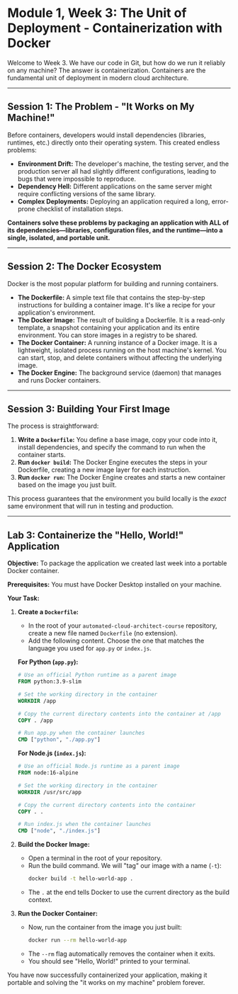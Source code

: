 # Module 1, Week 3: The Unit of Deployment - Containerization with Docker

Welcome to Week 3. We have our code in Git, but how do we run it reliably on any machine? The answer is containerization. Containers are the fundamental unit of deployment in modern cloud architecture.

---

## Session 1: The Problem - "It Works on My Machine!"

Before containers, developers would install dependencies (libraries, runtimes, etc.) directly onto their operating system. This created endless problems:

*   **Environment Drift:** The developer's machine, the testing server, and the production server all had slightly different configurations, leading to bugs that were impossible to reproduce.
*   **Dependency Hell:** Different applications on the same server might require conflicting versions of the same library.
*   **Complex Deployments:** Deploying an application required a long, error-prone checklist of installation steps.

**Containers solve these problems by packaging an application with ALL of its dependencies—libraries, configuration files, and the runtime—into a single, isolated, and portable unit.**

---

## Session 2: The Docker Ecosystem

Docker is the most popular platform for building and running containers.

*   **The Dockerfile:** A simple text file that contains the step-by-step instructions for building a container image. It's like a recipe for your application's environment.
*   **The Docker Image:** The result of building a Dockerfile. It is a read-only template, a snapshot containing your application and its entire environment. You can store images in a registry to be shared.
*   **The Docker Container:** A running instance of a Docker image. It is a lightweight, isolated process running on the host machine's kernel. You can start, stop, and delete containers without affecting the underlying image.
*   **The Docker Engine:** The background service (daemon) that manages and runs Docker containers.

---

## Session 3: Building Your First Image

The process is straightforward:

1.  **Write a `Dockerfile`:** You define a base image, copy your code into it, install dependencies, and specify the command to run when the container starts.
2.  **Run `docker build`:** The Docker Engine executes the steps in your Dockerfile, creating a new image layer for each instruction.
3.  **Run `docker run`:** The Docker Engine creates and starts a new container based on the image you just built.

This process guarantees that the environment you build locally is the *exact* same environment that will run in testing and production.

---

## Lab 3: Containerize the "Hello, World!" Application

**Objective:** To package the application we created last week into a portable Docker container.

**Prerequisites:** You must have Docker Desktop installed on your machine.

**Your Task:**

1.  **Create a `Dockerfile`:**
    *   In the root of your `automated-cloud-architect-course` repository, create a new file named `Dockerfile` (no extension).
    *   Add the following content. Choose the one that matches the language you used for `app.py` or `index.js`.

    **For Python (`app.py`):**
    ```dockerfile
    # Use an official Python runtime as a parent image
    FROM python:3.9-slim

    # Set the working directory in the container
    WORKDIR /app

    # Copy the current directory contents into the container at /app
    COPY . /app

    # Run app.py when the container launches
    CMD ["python", "./app.py"]
    ```

    **For Node.js (`index.js`):**
    ```dockerfile
    # Use an official Node.js runtime as a parent image
    FROM node:16-alpine

    # Set the working directory in the container
    WORKDIR /usr/src/app

    # Copy the current directory contents into the container
    COPY . .

    # Run index.js when the container launches
    CMD ["node", "./index.js"]
    ```

2.  **Build the Docker Image:**
    *   Open a terminal in the root of your repository.
    *   Run the build command. We will "tag" our image with a name (`-t`):
        ```bash
        docker build -t hello-world-app .
        ```
    *   The `.` at the end tells Docker to use the current directory as the build context.

3.  **Run the Docker Container:**
    *   Now, run the container from the image you just built:
        ```bash
        docker run --rm hello-world-app
        ```
    *   The `--rm` flag automatically removes the container when it exits.
    *   You should see "Hello, World!" printed to your terminal.

You have now successfully containerized your application, making it portable and solving the "it works on my machine" problem forever.
